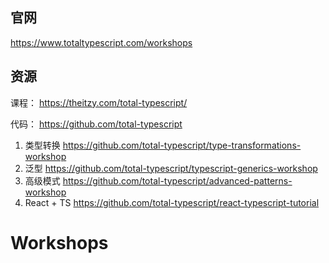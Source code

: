 ## 官网

https://www.totaltypescript.com/workshops

## 资源

课程： https://theitzy.com/total-typescript/

代码： https://github.com/total-typescript
1. 类型转换 https://github.com/total-typescript/type-transformations-workshop
2. 泛型 https://github.com/total-typescript/typescript-generics-workshop
3. 高级模式 https://github.com/total-typescript/advanced-patterns-workshop
4. React + TS https://github.com/total-typescript/react-typescript-tutorial

# Workshops


